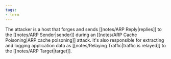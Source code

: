 ```yaml
---
tags:
- term
---
```


The attacker is a host that forges and sends [[notes/ARP Reply|replies]] to the [[notes/ARP Sender|sender]] during an [[notes/ARP Cache Poisoning|ARP cache poisoning]] attack. It's also responsible for extracting and logging application data as [[notes/Relaying Traffic|traffic is relayed]] to the [[notes/ARP Target|target]].
